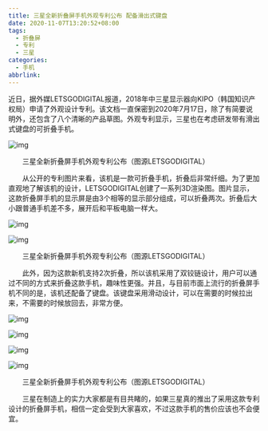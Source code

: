 ```yaml
---
title: 三星全新折叠屏手机外观专利公布 配备滑出式键盘
date: 2020-11-07T13:20:52+08:00
tags:
  - 折叠屏
  - 专利
  - 三星
categories:
  - 手机
abbrlink:
---
```


近日，据外媒LETSGODIGITAL报道，2018年中三星显示器向KIPO（韩国知识产权局）申请了外观设计专利。该文档一直保密到2020年7月17日，除了有简要说明外，还包含了八个清晰的产品草图。外观专利显示，三星也在考虑研发带有滑出式键盘的可折叠手机。

![img](https://cdn.jsdelivr.net/gh/yakeing/Documentation@main/Hexo/images/ac3e-kcaeqzy0890961.jpg)

　　三星全新折叠屏手机外观专利公布（图源LETSGODIGITAL）

　　从公开的专利图片来看，该机是一款可折叠手机，折叠后非常纤细。为了更加直观地了解该机的设计，LETSGODIGITAL创建了一系列3D渲染图。图片显示，这款折叠屏手机的显示屏是由3个相等的显示部分组成，可以折叠两次。折叠后大小跟普通手机差不多，展开后和平板电脑一样大。

![img](https://cdn.jsdelivr.net/gh/yakeing/Documentation@main/Hexo/images/764f-kcaeqzy0890958.jpg)

![img](https://cdn.jsdelivr.net/gh/yakeing/Documentation@main/Hexo/images/130b-kcaeqzy0891026.jpg)

　　三星全新折叠屏手机外观专利公布（图源LETSGODIGITAL）

　　此外，因为这款新机支持2次折叠，所以该机采用了双铰链设计，用户可以通过不同的方式来折叠这款手机，趣味性更强。并且，与目前市面上流行的折叠屏手机不同的是，该机还配备了键盘。该键盘采用滑动设计，可以在需要的时候拉出来，不需要的时候放回去，非常方便。

![img](https://cdn.jsdelivr.net/gh/yakeing/Documentation@main/Hexo/images/2890-kcaeqzy0891025.jpg)

![img](https://cdn.jsdelivr.net/gh/yakeing/Documentation@main/Hexo/images/73b8-kcaeqzy0891082.jpg)

![img](https://cdn.jsdelivr.net/gh/yakeing/Documentation@main/Hexo/images/2a06-kcaeqzy0891085.jpg)

![img](https://cdn.jsdelivr.net/gh/yakeing/Documentation@main/Hexo/images/a1f0-kcaeqzy0891133.jpg)

　　三星全新折叠屏手机外观专利公布（图源LETSGODIGITAL）

　　三星在制造上的实力大家都是有目共睹的，如果三星真的推出了采用这款专利设计的折叠屏手机，相信一定会受到大家喜欢，不过这款手机的售价应该也不会便宜。